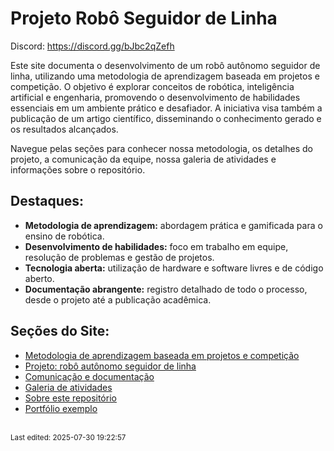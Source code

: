 # Projeto Robô Seguidor de Linha

Discord: <https://discord.gg/bJbc2qZefh>

Este site documenta o desenvolvimento de um robô autônomo seguidor de linha, utilizando uma metodologia de aprendizagem baseada em projetos e competição. O objetivo é explorar conceitos de robótica, inteligência artificial e engenharia, promovendo o desenvolvimento de habilidades essenciais em um ambiente prático e desafiador. A iniciativa visa também a publicação de um artigo científico, disseminando o conhecimento gerado e os resultados alcançados.

Navegue pelas seções para conhecer nossa metodologia, os detalhes do projeto, a comunicação da equipe, nossa galeria de atividades e informações sobre o repositório.

## Destaques:

*   **Metodologia de aprendizagem:** abordagem prática e gamificada para o ensino de robótica.
*   **Desenvolvimento de habilidades:** foco em trabalho em equipe, resolução de problemas e gestão de projetos.
*   **Tecnologia aberta:** utilização de hardware e software livres e de código aberto.
*   **Documentação abrangente:** registro detalhado de todo o processo, desde o projeto até a publicação acadêmica.

## Seções do Site:

*   [Metodologia de aprendizagem baseada em projetos e competição](./metodologia.md)
*   [Projeto: robô autônomo seguidor de linha](./projeto.md)
*   [Comunicação e documentação](./comunicacao.md)
*   [Galeria de atividades](./galeria.md)
*   [Sobre este repositório](./sobre.md)
*   [Portfólio exemplo](https://efurlanm.github.io/teach-perfil.html)

<br><sub>Last edited: 2025-07-30 19:22:57</sub>
